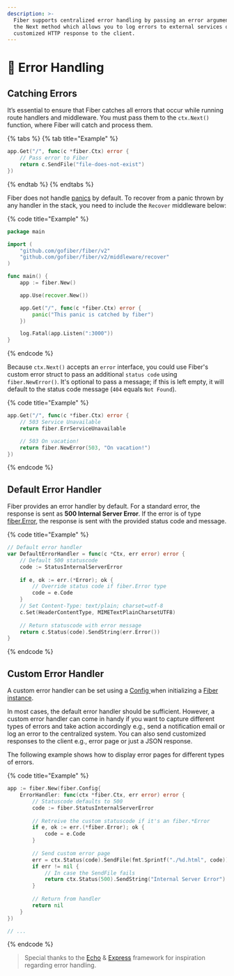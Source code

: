 ```yaml
---
description: >-
  Fiber supports centralized error handling by passing an error argument into
  the Next method which allows you to log errors to external services or send a
  customized HTTP response to the client.
---
```


# 🐛 Error Handling

## Catching Errors

It’s essential to ensure that Fiber catches all errors that occur while running route handlers and middleware. You must pass them to the `ctx.Next()` function, where Fiber will catch and process them.

{% tabs %}
{% tab title="Example" %}
```go
app.Get("/", func(c *fiber.Ctx) error {
    // Pass error to Fiber
    return c.SendFile("file-does-not-exist")
})
```
{% endtab %}
{% endtabs %}

Fiber does not handle [panics](https://blog.golang.org/defer-panic-and-recover) by default. To recover from a panic thrown by any handler in the stack, you need to include the `Recover` middleware below:

{% code title="Example" %}
```go
package main

import (
    "github.com/gofiber/fiber/v2"
    "github.com/gofiber/fiber/v2/middleware/recover"
)

func main() {
    app := fiber.New()

    app.Use(recover.New())

    app.Get("/", func(c *fiber.Ctx) error {
        panic("This panic is catched by fiber")
    })

    log.Fatal(app.Listen(":3000"))
}
```
{% endcode %}

Because `ctx.Next()` accepts an `error` interface, you could use Fiber's custom error struct to pass an additional `status code` using `fiber.NewError()`. It's optional to pass a message; if this is left empty, it will default to the status code message \(`404` equals `Not Found`\).

{% code title="Example" %}
```go
app.Get("/", func(c *fiber.Ctx) error {
    // 503 Service Unavailable
    return fiber.ErrServiceUnavailable

    // 503 On vacation!
    return fiber.NewError(503, "On vacation!")
})
```
{% endcode %}

## Default Error Handler

Fiber provides an error handler by default. For a standard error, the response is sent as **500 Internal Server Error**. If the error is of type [fiber.Error](https://godoc.org/github.com/gofiber/fiber#Error), the response is sent with the provided status code and message.

{% code title="Example" %}
```go
// Default error handler
var DefaultErrorHandler = func(c *Ctx, err error) error {
	// Default 500 statuscode
	code := StatusInternalServerError
	
	if e, ok := err.(*Error); ok {
		// Override status code if fiber.Error type
		code = e.Code
	}
	// Set Content-Type: text/plain; charset=utf-8
	c.Set(HeaderContentType, MIMETextPlainCharsetUTF8)
	
	// Return statuscode with error message
	return c.Status(code).SendString(err.Error())
}
```
{% endcode %}

## Custom Error Handler

A custom error handler can be set using a [Config ](fiber.md#config)when initializing a [Fiber instance](fiber.md#new).

In most cases, the default error handler should be sufficient. However, a custom error handler can come in handy if you want to capture different types of errors and take action accordingly e.g., send a notification email or log an error to the centralized system. You can also send customized responses to the client e.g., error page or just a JSON response.

The following example shows how to display error pages for different types of errors.

{% code title="Example" %}
```go
app := fiber.New(fiber.Config{
    ErrorHandler: func(ctx *fiber.Ctx, err error) error {
        // Statuscode defaults to 500
        code := fiber.StatusInternalServerError
    
        // Retreive the custom statuscode if it's an fiber.*Error
        if e, ok := err.(*fiber.Error); ok {
            code = e.Code
        }
    
        // Send custom error page
        err = ctx.Status(code).SendFile(fmt.Sprintf("./%d.html", code))
        if err != nil {
            // In case the SendFile fails
            return ctx.Status(500).SendString("Internal Server Error")
        }
        
        // Return from handler
        return nil
    }
})

// ...
```
{% endcode %}

> Special thanks to the [Echo](https://echo.labstack.com/) & [Express](https://expressjs.com/) framework for inspiration regarding error handling.

